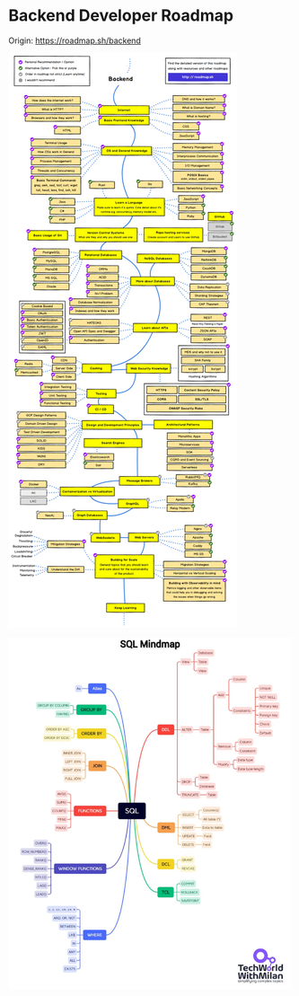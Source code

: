 # Backend Developer Roadmap

Origin: https://roadmap.sh/backend

![roadmap](https://github.com/rsaitov/Backend-Developer-Roadmap/blob/master/backend-developer-roadmap.jpg)

![Sql mindmap](https://github.com/rsaitov/Backend-Developer-Roadmap/blob/master/SqlMindMap.jfif)

